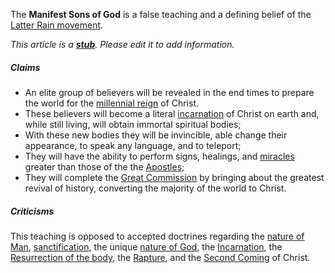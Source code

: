 The **Manifest Sons of God** is a false teaching and a defining
belief of the
[Latter Rain movement](Latter_Rain_movement "Latter Rain movement").

*This article is a **[stub](http://www.theopedia.com/Category:Theopedia_stubs "Category:Theopedia stubs")**. Please edit it to add information.*
##### Claims

-   An elite group of believers will be revealed in the end times
    to prepare the world for the
    [millennial reign](Millennial_kingdom "Millennial kingdom") of
    Christ.
-   These believers will become a literal
    [incarnation](Incarnation "Incarnation") of Christ on earth and,
    while still living, will obtain immortal spiritual bodies;
-   With these new bodies they will be invincible, able change
    their appearance, to speak any language, and to teleport;
-   They will have the ability to perform signs, healings, and
    [miracles](Miracles "Miracles") greater than those of the the
    [Apostles](Apostle "Apostle");
-   They will complete the
    [Great Commission](Great_Commission "Great Commission") by bringing
    about the greatest revival of history, converting the majority of
    the world to Christ.

##### Criticisms

This teaching is opposed to accepted doctrines regarding the
[nature of Man](Humanity "Humanity"),
[sanctification](Sanctification "Sanctification"), the unique
[nature of God](Attributes_of_God "Attributes of God"), the
[Incarnation](Incarnation "Incarnation"), the
[Resurrection of the body](Resurrection_of_the_body "Resurrection of the body"),
the [Rapture](Rapture "Rapture"), and the
[Second Coming](Second_Coming "Second Coming") of Christ.



